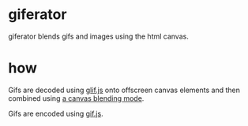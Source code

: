 # giferator

giferator blends gifs and images using the html canvas.

# how

Gifs are decoded using [glif.js](https://github.com/ericleong/glif.js) onto offscreen canvas elements and then combined using [a canvas blending mode](http://blogs.adobe.com/webplatform/2014/02/24/using-blend-modes-in-html-canvas/).

Gifs are encoded using [gif.js](http://jnordberg.github.io/gif.js/).

